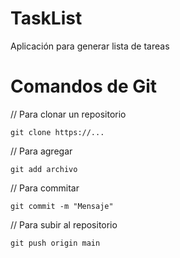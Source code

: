 # TaskList
Aplicación para generar lista de tareas

# Comandos de Git

// Para clonar un repositorio

    git clone https://...

// Para agregar

    git add archivo

// Para commitar

    git commit -m "Mensaje"

// Para subir al repositorio

    git push origin main